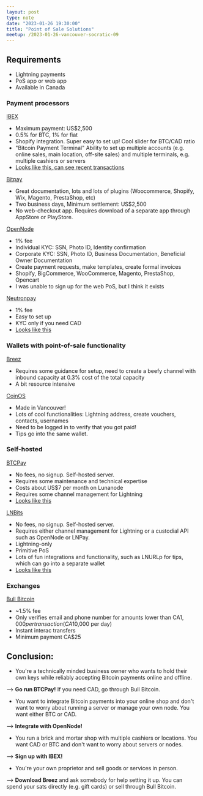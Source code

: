 ```yaml
---
layout: post
type: note
date: "2023-01-26 19:30:00"
title: "Point of Sale Solutions"
meetup: /2023-01-26-vancouver-socratic-09
---
```


## Requirements

- Lightning payments
- PoS app or web app
- Available in Canada

### Payment processors

[IBEX](https://www.ibexpay.io/)

* Maximum payment: US$2,500
* 0.5% for BTC, 1% for fiat
* Shopify integration. Super easy to set up! Cool slider for BTC/CAD ratio
* "Bitcoin Payment Terminal" Ability to set up multiple accounts (e.g. online sales, main location, off-site sales) and multiple terminals, e.g. multiple cashiers or servers
* [Looks like this, can see recent transactions](https://ibexpay.ibexmercado.com/bpt/6c8fd164-668c-44ba-8035-464d6abb0d92)

[Bitpay](https://bitpay.com/online-payments)

* Great documentation, lots and lots of plugins (Woocommerce, Shopify, Wix, Magento, PrestaShop, etc)
* Two business days, Minimum settlement: US$2,500
* No web-checkout app. Requires download of a separate app through AppStore or PlayStore.

[OpenNode](https://www.opennode.com/)

* 1% fee
* Individual KYC: SSN, Photo ID, Identity confirmation
* Corporate KYC: SSN, Photo ID, Business Documentation, Beneficial Owner Documentation
* Create payment requests, make templates, create formal invoices
* Shopify, BigCommerce, WooCommerce, Magento, PrestaShop, Opencart
* I was unable to sign up for the web PoS, but I think it exists

[Neutronpay](https://neutronpay.com)

* 1% fee
* Easy to set up
* KYC only if you need CAD
* [Looks like this](https://client.neutronpay.com/payments/irthGsZsezVeth4xeulLCRQyV9l2)

### Wallets with point-of-sale functionality

[Breez](https://breez.technology/)

* Requires some guidance for setup, need to create a beefy channel with inbound capacity at 0.3% cost of the total capacity
* A bit resource intensive

[CoinOS](https://coinos.io/)

* Made in Vancouver!
* Lots of cool functionalities: Lightning address, create vouchers, contacts, usernames
* Need to be logged in to verify that you got paid!
* Tips go into the same wallet.

### Self-hosted

[BTCPay](https://btcpayserver.org/)

* No fees, no signup. Self-hosted server.
* Requires some maintenance and technical expertise
* Costs about US$7 per month on Lunanode
* Requires some channel management for Lightning
* [Looks like this](https://we.encrypt.cash/apps/2Tq2HKCX5WCAeecjuCdZWpVZWJg2/pos)

[LNBits](https://lnbits.com/)

* No fees, no signup. Self-hosted server.
* Requires either channel management for Lightning or a custodial API such as OpenNode or LNPay.
* Lightning-only
* Primitive PoS
* Lots of fun integrations and functionality, such as LNURLp for tips, which can go into a separate wallet
* [Looks like this](https://fast.laisee.org/tpos/4G3zAC2KKoy2TA82x3FWfg)

### Exchanges

[Bull Bitcoin](https://www.bullbitcoin.com/)

* ~1.5% fee
* Only verifies email and phone number for amounts lower than CA$1,000 per transaction (CA$10,000 per day)
* Instant interac transfers
* Minimum payment CA$25

## Conclusion:

- You're a technically minded business owner who wants to hold their own keys while reliably accepting Bitcoin payments online and offline.

--> **Go run BTCPay!** If you need CAD, go through Bull Bitcoin.

- You want to integrate Bitcoin payments into your online shop and don't want to worry about running a server or manage your own node. You want either BTC or CAD.

--> **Integrate with OpenNode!**

- You run a brick and mortar shop with multiple cashiers or locations. You want CAD or BTC and don't want to worry about servers or nodes.

--> **Sign up with IBEX!**

- You're your own proprietor and sell goods or services in person.

--> **Download Breez** and ask somebody for help setting it up. You can spend your sats directly (e.g. gift cards) or sell through Bull Bitcoin.
